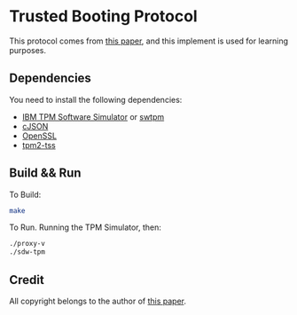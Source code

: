 # Trusted Booting Protocol

This protocol comes from [this paper](https://ieeexplore.ieee.org/document/9186690/), and this implement is used for learning purposes.

## Dependencies

You need to install the following dependencies:

- [IBM TPM Software Simulator](https://sourceforge.net/projects/ibmswtpm2/files/ibmtpm974.tar.gz/download?use_mirror=iweb) or [swtpm](https://github.com/stefanberger/swtpm)
- [cJSON](https://github.com/DaveGamble/cJSON)
- [OpenSSL](https://www.openssl.org/)
- [tpm2-tss](https://github.com/tpm2-software/tpm2-tss)

## Build && Run

To Build:
```bash
make
```

To Run. Running the TPM Simulator, then:
```bash
./proxy-v
./sdw-tpm
```

## Credit

All copyright belongs to the author of [this paper](https://ieeexplore.ieee.org/document/9186690/).

